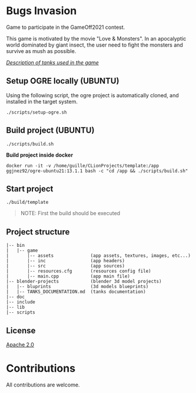# Bugs Invasion

Game to participate in the GameOff2021 contest.

This game is motivated by the movie "Love & Monsters". In an apocalyptic world dominated by giant insect, the user need to fight the monsters and survive as mush as possible.

[*Description of tanks used in the game*](./blender-projects/TANKS_DOCUMENTATION.md)

## Setup OGRE locally (UBUNTU)

Using the following script, the ogre project is automatically cloned, and installed in the target system.

```
./scripts/setup-ogre.sh
```

## Build project (UBUNTU)

```
./scripts/build.sh
```

**Build project inside docker**

```
docker run -it -v /home/guille/CLionProjects/template:/app ggjnez92/ogre-ubuntu21:13.1.1 bash -c "cd /app && ./scripts/build.sh"
```

## Start project

```
./build/template
```

> NOTE: First the build should be executed

## Project structure

```
|-- bin
|   |-- game
|       |-- assets              (app assets, textures, images, etc...)
|       |-- inc                 (app headers)
|       |-- src                 (app sources)
|       |-- resources.cfg       (resources config file)
|       |-- main.cpp            (app main file)
|-- blender-projects            (blender 3d model projects)
|   |-- bluprints               (3d models blueprints)
|   |-- TANKS_DOCUMENTATION.md  (tanks documentation)
|-- doc
|-- include
|-- lib
|-- scripts
```

## License

[Apache 2.0](./LICENSE.md)

# Contributions

All contributions are welcome.
